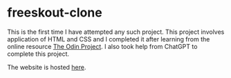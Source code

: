 # freeskout-clone

This is the first time I have attempted any such project.
This project involves application of HTML and CSS and I completed it after learning from the online resource [The Odin Project](https://www.theodinproject.com/dashboard). I also took help from ChatGPT to complete this project.

The website is hosted [here](https://backbiter99.github.io/freeskout-clone/).